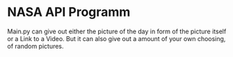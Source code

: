 # NASA API Programm

Main.py can give out either the picture of the day in form of the picture itself or a Link to a Video.
But it can also give out a amount of your own choosing, of random pictures.
